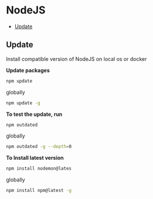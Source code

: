 # NodeJS

<!-- toc -->

- [Update](#update)


<!-- tocstop -->

## Update

Install compatible version of NodeJS on local os or docker

**Update packages**
``` bash
npm update
```
globally
```bash
npm update -g
```

**To test the update, run**
``` bash
npm outdated
```
globally
```bash
npm outdated -g --depth=0
```

**To Install latest version**
``` bash
npm install nodemon@lates
```
globally
```bash
npm install npm@latest -g
```
